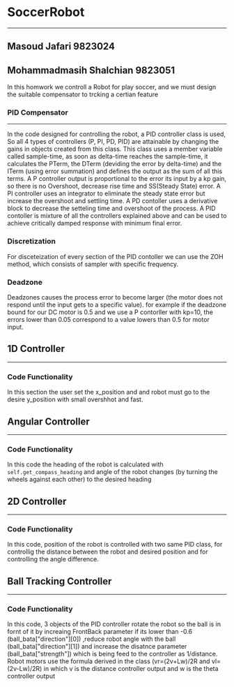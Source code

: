 # SoccerRobot
***

## Masoud Jafari 9823024
## Mohammadmasih Shalchian 9823051

In this homwork we controll a Robot for play soccer, and we must design the suitable compensator to trcking a certian feature 

### PID Compensator
***
In the code designed for controlling the robot, a PID controller class is used, So all 4 types of controllers (P, PI, PD, PID) are attainable by changing the gains in objects created from this class. This class uses a member variable called sample-time, as soon as delta-time reaches the sample-time, it calculates the PTerm, the DTerm (deviding the error by delta-time) and the ITerm (using error summation) and defines the output as the sum of all this terms.
A P controller output is proportional to the error its input by a kp gain, so there is no Overshoot, decrease rise time and SS(Steady State) error. A PI controller uses an integrator to eliminate the steady state error but increase the overshoot and settling time. A PD contoller uses a derivative block to decrease the setteling time and overshoot of the process. A PID contoller is mixture of all the controllers explained above and can be used to achieve critically damped response with minimum final error.
### Discretization
For disceteization of every section of the PID contoller we can use the ZOH method, which consists of sampler with specific frequency.
### Deadzone
Deadzones causes the process error to become larger (the motor does not respond until the input gets to a specific value). for example if the deadzone bound for our DC motor is 0.5 and we use a P contorller with kp=10, the errors lower than 0.05 correspond to a value lowers than 0.5 for motor input.
## 1D Controller
***
### Code Functionality
In this section the user set the x_position and and robot must go to the desire y_position with small overshhot and fast.
## Angular Controller
***
### Code Functionality
In this code the heading of the robot is calculated with `self.get_compass_heading` and angle of the robot changes (by turning the wheels against each other) to the desired heading
## 2D Controller
***
### Code Functionality
In this code, position of the robot is controlled with two same PID class, for controllig the distance between the robot and desired position and for controlling the angle difference.
## Ball Tracking Controller
***
### Code Functionality
In this code, 3 objects of the PID controller rotate the robot so the ball is in fornt of it by increaing FrontBack parameter if its lower than -0.6 (ball_bata["direction"][0]) ,reduce robot angle with the ball (ball_bata["direction"][1]) and increase the disatnce parameter (ball_bata["strength"]) which is being feed to the controller as 1/distance. Robot motors use the formula derived in the class (vr=(2v+Lw)/2R and vl=(2v-Lw)/2R) in which v is the distance controller output and w is the theta controller output



